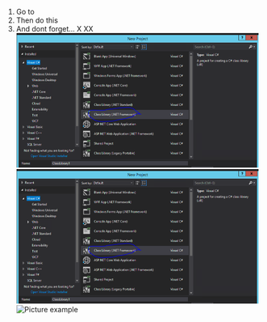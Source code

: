 1. Go to
2. Then do this
3. And dont forget... X
XX
 ![Picture example](../images/CLRA.PNG)
![Picture example](https://raw.githubusercontent.com/Ian-Fogelman/web-presentation/master/images/CLRA.PNG)
 ![Picture example](https://ak.picdn.net/assets/cms/97e1dd3f8a3ecb81356fe754a1a113f31b6dbfd4-stock-photo-photo-of-a-common-kingfisher-alcedo-atthis-adult-male-perched-on-a-lichen-covered-branch-107647640.jpg)

